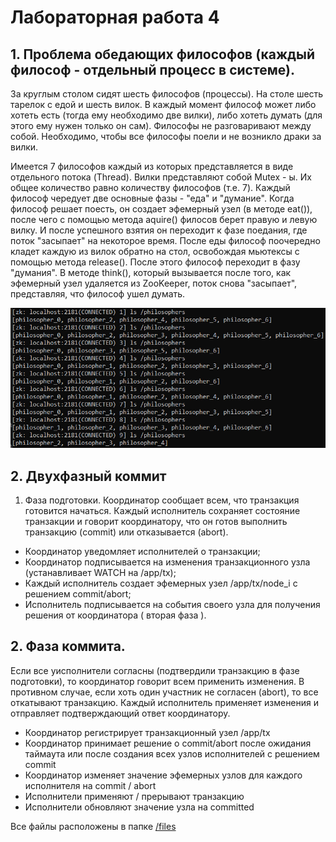 # Лабораторная работа 4

## 1. Проблема обедающих философов (каждый философ - отдельный процесс в системе). 
За круглым столом сидят шесть философов (процессы). На столе шесть тарелок с едой и шесть вилок.
В каждый момент философ может либо хотеть есть (тогда ему необходимо две вилки), либо хотеть думать
(для этого ему нужен только он сам). Философы не разговаривают между собой. Необходимо, чтобы
все философы поели и не возникло драки за вилки.

Имеется 7 философов каждый из которых представляется в виде отдельного потока (Thread). 
Вилки представляют собой Mutex - ы. Их общее количество равно количеству философов (т.е. 7). 
Каждый философ чередует две основные фазы - "еда" и "думание". Когда философ решает поесть, 
он создает эфемерный узел (в методе eat()), после чего с помощью метода aquire() 
филосов берет правую и левую вилку. И после успешного взятия он переходит к фазе поедания, 
где поток "засыпает" на некоторое время. После еды философ поочередно кладет каждую из вилок обратно на стол, 
освобождая мьютексы с помощью метода release(). После этого философ переходит в фазу "думания". 
В методе think(), который вызывается после того, как эфемерный узел удаляется из ZooKeeper, поток снова "засыпает", 
представляя, что философ ушел думать.

![1](https://github.com/vmokook/BigData/blob/main/LR4/files/1.jpg)

## 2. Двухфазный коммит 

1. Фаза подготовки.
Координатор сообщает всем, что транзакция готовится начаться. Каждый исполнитель сохраняет состояние
транзакции и говорит координатору, что он готов выполнить транзакцию (commit) или отказывается (abort).
- Координатор уведомляет исполнителей о транзакции;
- Координатор подписывается на изменения транзакционного узла (устанавливает WATCH на /app/tx);
- Каждый исполнитель создает эфемерных узел /app/tx/node_i с решением commit/abort;
- Исполнитель подписывается на события своего узла для получения решения от координатора ( вторая фаза ).

## 2. Фаза коммита. 
Если все уисполнители согласны (подтвердили транзакцию в фазе подготовки), то координатор говорит всем применить изменения. В противном случае,
если хоть один участник не согласен (abort), то все откатывают транзакцию. Каждый исполнитель применяет изменения и отправляет подтверждающий ответ координатору.
- Координатор регистрирует транзакционный узел /app/tx
- Координатор принимает решение о commit/abort после ожидания таймаута или после создания всех узлов исполнителей с решением commit
- Координатор изменяет значение эфемерных узлов для каждого исполнителя на commit / abort
- Исполнители применяют / прерывают транзакцию
- Исполнители обновляют значение узла на committed

Все файлы расположены в папке [/files]() 







